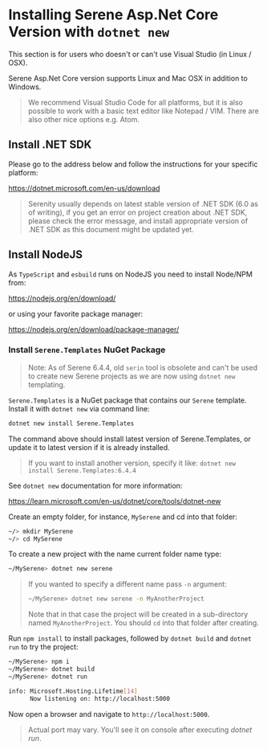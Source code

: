 # Installing Serene Asp.Net Core Version with `dotnet new`

This section is for users who doesn't or can't use Visual Studio (in Linux / OSX). 

Serene Asp.Net Core version supports Linux and Mac OSX in addition to Windows.

> We recommend Visual Studio Code for all platforms, but it is also possible to work with a basic text editor like Notepad / VIM. There are also other nice options e.g. Atom.

## Install .NET SDK 

Please go to the address below and follow the instructions for your specific platform:

https://dotnet.microsoft.com/en-us/download

> Serenity usually depends on latest stable version of .NET SDK (6.0 as of writing), if you get an error on project creation about .NET SDK, please check the error message, and install appropriate version of .NET SDK as this document might be updated yet.

## Install NodeJS

As `TypeScript` and `esbuild` runs on NodeJS you need to install Node/NPM from:

https://nodejs.org/en/download/

or using your favorite package manager:

https://nodejs.org/en/download/package-manager/

### Install `Serene.Templates` NuGet Package

> Note: As of Serene 6.4.4, old `serin` tool is obsolete and can't be used to create new Serene projects as we are now using `dotnet new` templating.

`Serene.Templates` is a NuGet package that contains our `Serene` template. Install it with `dotnet new` via command line:

```cmd
dotnet new install Serene.Templates
```

The command above should install latest version of Serene.Templates, or update it to latest version if it is already installed.

> If you want to install another version, specify it like: `dotnet new install Serene.Templates:6.4.4`

See `dotnet new` documentation for more information:

https://learn.microsoft.com/en-us/dotnet/core/tools/dotnet-new

Create an empty folder, for instance, `MySerene` and cd into that folder:

```bash
~/> mkdir MySerene
~/> cd MySerene
```

To create a new project with the name current folder name type:

```bash
~/MySerene> dotnet new serene
```

> If you wanted to specify a different name pass `-n` argument:
> ```bash
> ~/MySerene> dotnet new serene -n MyAnotherProject
> ```
> Note that in that case the project will be created in a sub-directory named `MyAnotherProject`. You should `cd` into that folder after creating.

Run `npm install` to install packages, followed by `dotnet build` and `dotnet run` to try the project:

```bash
~/MySerene> npm i
~/MySerene> dotnet build
~/MySerene> dotnet run

info: Microsoft.Hosting.Lifetime[14]
      Now listening on: http://localhost:5000
```

Now open a browser and navigate to `http://localhost:5000`.

> Actual port may vary. You'll see it on console after executing *dotnet run*.
